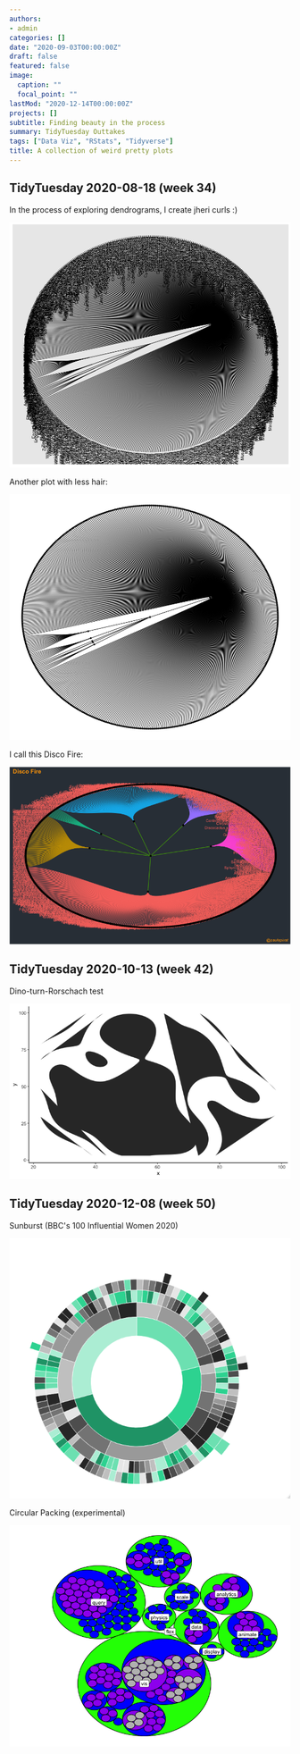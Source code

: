 ```yaml
---
authors:
- admin
categories: []
date: "2020-09-03T00:00:00Z"
draft: false
featured: false
image:
  caption: ""
  focal_point: ""
lastMod: "2020-12-14T00:00:00Z"
projects: []
subtitle: Finding beauty in the process
summary: TidyTuesday Outtakes
tags: ["Data Viz", "RStats", "Tidyverse"]
title: A collection of weird pretty plots
---
```


## TidyTuesday 2020-08-18 (week 34)

In the process of exploring dendrograms, I create jheri curls :)

![png](./plant_dendogram_mess.png)

Another plot with less hair:

![png](./dendrogram_plant.png)

I call this Disco Fire:

![png](./disco_fire.png)

## TidyTuesday 2020-10-13 (week 42)

Dino-turn-Rorschach test

![png](./density_dino.png)

## TidyTuesday 2020-12-08 (week 50)

Sunburst (BBC's 100 Influential Women 2020)

![women_bbc_sunburst](./women_bbc_sunburst.png)

Circular Packing (experimental)

![circular](./circular.png)


